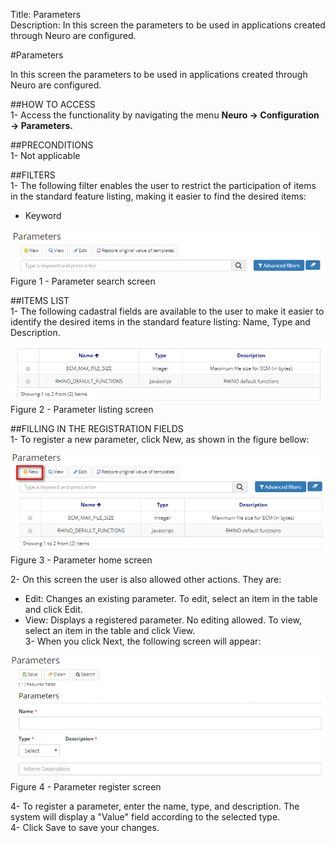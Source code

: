 Title: Parameters  
Description: In this screen the parameters to be used in applications created through Neuro are configured.  

#Parameters  

In this screen the parameters to be used in applications created through Neuro are configured. 

##HOW TO ACCESS  
1- Access the functionality by navigating the menu **Neuro → Configuration → Parameters.**  

##PRECONDITIONS  
1- Not applicable  

##FILTERS  
1- The following filter enables the user to restrict the participation of items in the standard feature listing, making it easier to find the desired items:  
 - Keyword  

![Screenshot](images/Parameters-search.png)    
Figure 1 - Parameter search screen  

##ITEMS LIST  
1- The following cadastral fields are available to the user to make it easier to identify the desired items in the standard feature listing: Name, Type and Description.  

![Screenshot](images/Parameters-Listing.png)   
Figure 2 - Parameter listing screen  

##FILLING IN THE REGISTRATION FIELDS  
1- To register a new parameter, click New, as shown in the figure bellow:  

![Screenshot](images/Parameters-home.png)  
Figure 3 - Parameter home screen  

2- On this screen the user is also allowed other actions. They are:  
- Edit: Changes an existing parameter. To edit, select an item in the table and click Edit.  
- View: Displays a registered parameter. No editing allowed. To view, select an item in the table and click View.  
3- When you click Next, the following screen will appear:  

![Screenshot](images/Parameters-register.png)   
Figure 4 - Parameter register screen  

4- To register a parameter, enter the name, type, and description. The system will display a "Value" field according to the selected type.  
4- Click Save to save your changes.  

